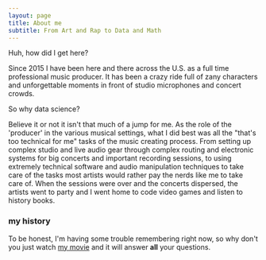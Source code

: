 ```yaml
---
layout: page
title: About me
subtitle: From Art and Rap to Data and Math
---
```


Huh, how did I get here?

Since 2015 I have been here and there across the U.S. as a full time professional music producer. It has been a crazy ride full of zany characters and unforgettable moments in front of studio microphones and concert crowds. 

So why data science?

Believe it or not it isn't that much of a jump for me. As the role of the 'producer' in the various musical settings, what I did best was all the "that's too technical for  me" tasks of the music creating process. From setting up complex studio and live audio gear through complex routing and electronic systems for big concerts and important recording sessions, to using extremely technical software and audio manipulation techniques to take care of the tasks most artists would rather pay the nerds like me to take care of. When the sessions were over and the concerts dispersed, the artists went to party and I went home to code video games and listen to history books.


### my history

To be honest, I'm having some trouble remembering right now, so why don't you just watch [my movie](https://en.wikipedia.org/wiki/The_Princess_Bride_%28film%29) and it will answer **all** your questions.
